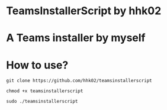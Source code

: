 # TeamsInstallerScript by hhk02 
# A Teams installer by myself

# How to use?
`git clone https://github.com/hhk02/teamsinstallerscript`

`chmod +x teamsinstallerscript`

`sudo ./teamsinstallerscript`

